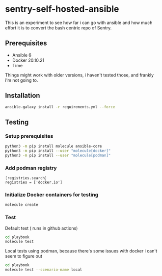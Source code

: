 # sentry-self-hosted-ansible

This is an experiment to see how far i can go with ansible and how much effort it is to convert the bash centric repo of Sentry.

## Prerequisites

* Ansible 6
* Docker 20.10.21
* Time

Things might work with older versions, i haven't tested those, and frankly i'm not going to.

## Installation

```bash
ansible-galaxy install -r requirements.yml --force
```

## Testing

### Setup prerequisites

```sh
python3 -m pip install molecule ansible-core
python3 -m pip install --user "molecule[docker]"
python3 -m pip install --user "molecule[podman]"
```

### Add podman registry
```
[registries.search]
registries = ['docker.io']
```
### Initialize Docker containers for testing

```sh
molecule create
```

### Test

Default test ( runs in github actions)
```sh
cd playbook
molecule test
```

Local tests using podman, because there's some issues with docker i can't seem to figure out
```sh
cd playbook
molecule test --scenario-name local
```

